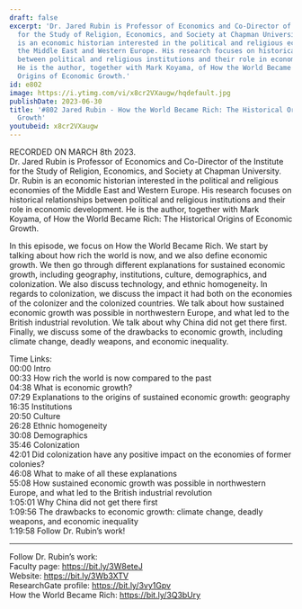 ```yaml
---
draft: false
excerpt: 'Dr. Jared Rubin is Professor of Economics and Co-Director of the Institute
  for the Study of Religion, Economics, and Society at Chapman University. Dr. Rubin
  is an economic historian interested in the political and religious economies of
  the Middle East and Western Europe. His research focuses on historical relationships
  between political and religious institutions and their role in economic development.
  He is the author, together with Mark Koyama, of How the World Became Rich: The Historical
  Origins of Economic Growth.'
id: e802
image: https://i.ytimg.com/vi/x8cr2VXaugw/hqdefault.jpg
publishDate: 2023-06-30
title: '#802 Jared Rubin - How the World Became Rich: The Historical Origins of Economic
  Growth'
youtubeid: x8cr2VXaugw
---
```

RECORDED ON MARCH 8th 2023.  
Dr. Jared Rubin is Professor of Economics and Co-Director of the Institute for the Study of Religion, Economics, and Society at Chapman University. Dr. Rubin is an economic historian interested in the political and religious economies of the Middle East and Western Europe. His research focuses on historical relationships between political and religious institutions and their role in economic development. He is the author, together with Mark Koyama, of How the World Became Rich: The Historical Origins of Economic Growth.

In this episode, we focus on How the World Became Rich. We start by talking about how rich the world is now, and we also define economic growth. We then go through different explanations for sustained economic growth, including geography, institutions, culture, demographics, and colonization. We also discuss technology, and ethnic homogeneity. In regards to colonization, we discuss the impact it had both on the economies of the colonizer and the colonized countries. We talk about how sustained economic growth was possible in northwestern Europe, and what led to the British industrial revolution. We talk about why China did not get there first. Finally, we discuss some of the drawbacks to economic growth, including climate change, deadly weapons, and economic inequality.

Time Links:  
00:00 Intro  
00:33  How rich the world is now compared to the past  
04:38  What is economic growth?  
07:29  Explanations to the origins of sustained economic growth: geography  
16:35  Institutions  
20:50  Culture  
26:28  Ethnic homogeneity  
30:08  Demographics  
35:46  Colonization  
42:01  Did colonization have any positive impact on the economies of former colonies?  
46:08  What to make of all these explanations  
55:08  How sustained economic growth was possible in northwestern Europe, and what led to the British industrial revolution  
1:05:01  Why China did not get there first  
1:09:56  The drawbacks to economic growth: climate change, deadly weapons, and economic inequality  
1:19:58  Follow Dr. Rubin’s work!

---

Follow Dr. Rubin’s work:  
Faculty page: https://bit.ly/3W8eteJ  
Website: https://bit.ly/3Wb3XTV  
ResearchGate profile: https://bit.ly/3vy1Gpv  
How the World Became Rich: https://bit.ly/3Q3bUry

